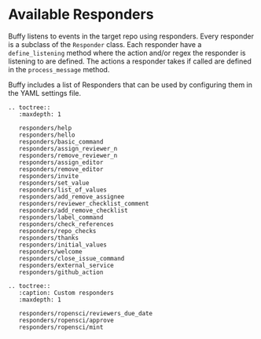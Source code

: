 Available Responders
====================

Buffy listens to events in the target repo using responders. Every responder is a subclass of the `Responder` class.
Each responder have a `define_listening` method where the action and/or regex the responder is listening to are defined.
The actions a responder takes if called are defined in the `process_message` method.

Buffy includes a list of Responders that can be used by configuring them in the YAML settings file.


```eval_rst
.. toctree::
   :maxdepth: 1

   responders/help
   responders/hello
   responders/basic_command
   responders/assign_reviewer_n
   responders/remove_reviewer_n
   responders/assign_editor
   responders/remove_editor
   responders/invite
   responders/set_value
   responders/list_of_values
   responders/add_remove_assignee
   responders/reviewer_checklist_comment
   responders/add_remove_checklist
   responders/label_command
   responders/check_references
   responders/repo_checks
   responders/thanks
   responders/initial_values
   responders/welcome
   responders/close_issue_command
   responders/external_service
   responders/github_action
```

```eval_rst
.. toctree::
   :caption: Custom responders
   :maxdepth: 1

   responders/ropensci/reviewers_due_date
   responders/ropensci/approve
   responders/ropensci/mint
```
